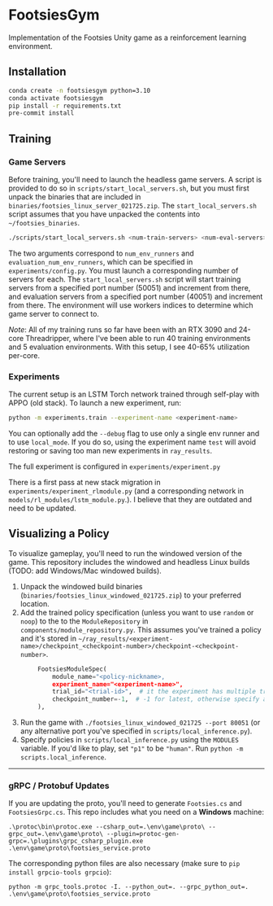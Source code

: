 # FootsiesGym

Implementation of the Footsies Unity game as a reinforcement learning environment.

## Installation

```bash
conda create -n footsiesgym python=3.10
conda activate footsiesgym
pip install -r requirements.txt
pre-commit install
```


## Training

### Game Servers

Before training, you'll need to launch the headless game servers. A script is provided to do so in `scripts/start_local_servers.sh`, but you must first unpack the binaries that are included in `binaries/footsies_linux_server_021725.zip`. The `start_local_servers.sh` script assumes that you have unpacked the contents into `~/footsies_binaries`.

```bash
./scripts/start_local_servers.sh <num-train-servers> <num-eval-servers>
```

The two arguments correspond to `num_env_runners` and `evaluation_num_env_runners`, which can be specified in `experiments/config.py`. You must launch a corresponding
number of servers for each. The `start_local_servers.sh` script will start training servers from a specified port number (50051) and increment from there,
and evaluation servers from a specified port number (40051) and increment from there. The environment will use workers indices to determine which game server to connect to.

_Note_: All of my training runs so far have been with an RTX 3090 and 24-core Threadripper, where I've been able to run 40 training environments and 5 evaluation environments. With this setup, I see 40-65% utilization per-core.


### Experiments

The current setup is an LSTM Torch network trained through self-play with APPO (old stack). To launch a new experiment, run:

```bash
python -m experiments.train --experiment-name <experiment-name>
```

You can optionally add the `--debug` flag to use only a single env runner and to use `local_mode`. If you do so, using the experiment name `test` will avoid restoring or saving too man new experiments in `ray_results`.


The full experiment is configured in `experiments/experiment.py`


There is a first pass at new stack migration in `experiments/experiment_rlmodule.py` (and a corresponding network in `models/rl_modules/lstm_module.py`.). I believe that they are outdated and need to be updated.


## Visualizing a Policy

To visualize gameplay, you'll need to run the windowed version of the game. This repository includes the windowed and headless Linux builds (TODO: add Windows/Mac windowed builds).
1. Unpack the windowed build binaries (`binaries/footsies_linux_windowed_021725.zip`) to your preferred location.
2. Add the trained policy specification (unless you want to use `random` or `noop`) to the to the `ModuleRepository` in `components/module_repository.py`. This assumes you've trained a policy and it's stored in `~/ray_results/<experiment-name>/checkpoint_<checkpoint-number>/checkpoint-<checkpoint-number>`.
```python
        FootsiesModuleSpec(
            module_name="<policy-nickname>,
            experiment_name="<experiment-name>",
            trial_id="<trial-id>",  # it the experiment has multiple trials, specify the trial id
            checkpoint_number=-1,  # -1 for latest, otherwise specify a checkpoint number
        ),
```
3. Run the game with `./footsies_linux_windowed_021725 --port 80051` (or any alternative port you've specified in `scripts/local_inference.py`).
4. Specify policies in `scripts/local_inference.py` using the `MODULES` variable. If you'd like to play, set `"p1"` to be `"human"`. Run `python -m scripts.local_inference`.

---
###  gRPC / Protobuf Updates

If you are updating the proto, you'll need to generate `Footsies.cs` and `FootsiesGrpc.cs`. This repo includes what you need on a __Windows__ machine:

```
.\protoc\bin\protoc.exe --csharp_out=.\env\game\proto\ --grpc_out=.\env\game\proto\ --plugin=protoc-gen-grpc=.\plugins\grpc_csharp_plugin.exe .\env\game\proto\footsies_service.proto
```

The corresponding python files are also necessary (make sure to `pip install grpcio-tools grpcio`):

```
python -m grpc_tools.protoc -I. --python_out=. --grpc_python_out=. .\env\game\proto\footsies_service.proto
```
